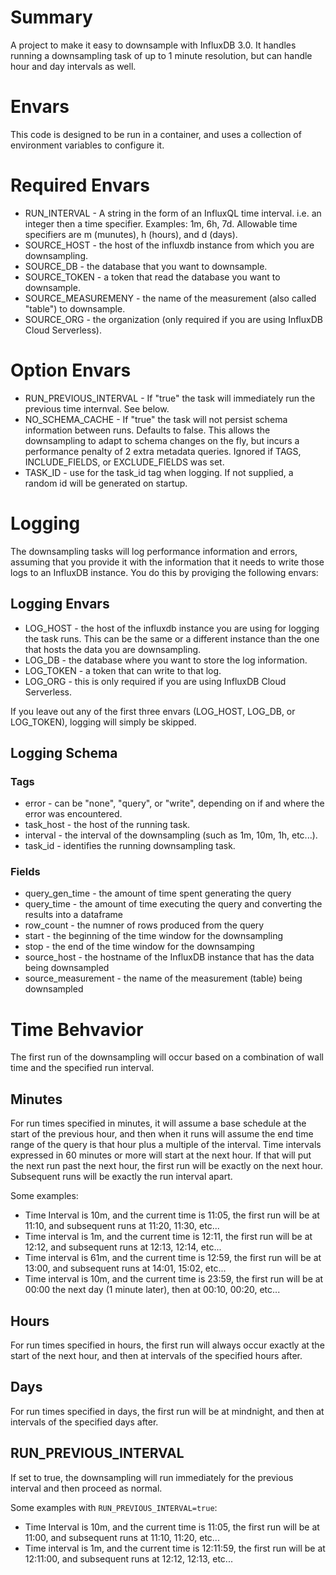 # Summary
A project to make it easy to downsample with InfluxDB 3.0. It handles running a downsampling task of up to 1 minute resolution, but can handle hour and day intervals as well.

# Envars
This code is designed to be run in a container, and uses a collection of environment variables to configure it.

# Required Envars
 * RUN_INTERVAL - A string in the form of an InfluxQL time interval. i.e. an integer then a time specifier. Examples: 1m, 6h, 7d. Allowable time specifiers are m (munutes), h (hours), and d (days).
  * SOURCE_HOST - the host of the influxdb instance from which you are downsampling.
  * SOURCE_DB - the database that you want to downsample.
  * SOURCE_TOKEN - a token that read the database you want to downsample.
  * SOURCE_MEASUREMENY - the name of the measurement (also called "table") to downsample.
  * SOURCE_ORG - the organization (only required if you are using InfluxDB Cloud Serverless).

 # Option Envars
 * RUN_PREVIOUS_INTERVAL - If "true" the task will immediately run the previous time internval. See below.
 * NO_SCHEMA_CACHE - If "true" the task will not persist schema information between runs. Defaults to false. This allows the downsampling to adapt to schema changes on the fly, but incurs a performance penalty of 2 extra metadata queries. Ignored if TAGS, INCLUDE_FIELDS, or EXCLUDE_FIELDS was set. 
 * TASK_ID - use for the task_id tag when logging. If not supplied, a random id will be generated on startup.

# Logging
The downsampling tasks will log performance information and errors, assuming that you provide it with the information that it needs to write those logs to an InfluxDB instance. You do this by proviging the following envars:
 ## Logging Envars
  * LOG_HOST - the host of the influxdb instance you are using for logging the task runs. This can be the same or a different instance than the one that hosts the data you are downsampling.
  * LOG_DB - the database where you want to store the log information.
  * LOG_TOKEN - a token that can write to that log.
  * LOG_ORG - this is only required if you are using InfluxDB Cloud Serverless. 

  If you leave out any of the first three envars (LOG_HOST, LOG_DB, or LOG_TOKEN), logging will simply be skipped.

 ## Logging Schema
 ### Tags
  * error - can be "none", "query", or "write", depending on if and where the error was encountered.
  * task_host - the host of the running task.
  * interval - the interval of the downsampling (such as 1m, 10m, 1h, etc...).
  * task_id - identifies the running downsampling task.
  
 ### Fields
  * query_gen_time - the amount of time spent generating the query
  * query_time - the amount of time executing the query and converting the results into a dataframe
  * row_count - the numner of rows produced from the query
  * start - the beginning of the time window for the downsampling
  * stop - the end of the time window for the downsamping
  * source_host - the hostname of the InfluxDB instance that has the data being downsampled
  * source_measurement - the name of the measurement (table) being downsampled

 # Time Behvavior
 The first run of the downsampling will occur based on a combination of wall time and the specified run interval.

## Minutes
 For run times specified in minutes, it will assume a base schedule at the start of the previous hour, and then when it runs will assume the end time range of the query is that hour plus a multiple of the interval. Time intervals expressed in 60 minutes or more will start at the next hour. If that will put the next run past the next hour, the first run will be exactly on the next hour. Subsequent runs will be exactly the run interval apart.
 
 Some examples:
  * Time Interval is 10m, and the current time is 11:05, the first run will be at 11:10, and subsequent runs at 11:20, 11:30, etc...
  * Time interval is 1m, and the current time is 12:11, the first run will be at 12:12, and subsequent runs at 12:13, 12:14, etc...
  * Time interval is 61m, and the current time is 12:59, the first run will be at 13:00, and subsequent runs at 14:01, 15:02, etc...
  * Time interval is 10m, and the current time is 23:59, the first run will be at 00:00 the next day (1 minute later), then at 00:10, 00:20, etc...

## Hours
  For run times specified in hours, the first run will always occur exactly at the start of the next hour, and then at intervals of the specified hours after.

 ## Days
  For run times specified in days, the first run will be at mindnight, and then at intervals of the specified days after.

 ## RUN_PREVIOUS_INTERVAL
 If set to true, the downsampling will run immediately for the previous interval and then proceed as normal.

 Some examples with ```RUN_PREVIOUS_INTERVAL=true```:
 * Time Interval is 10m, and the current time is 11:05, the first run will be at 11:00, and subsequent runs at 11:10, 11:20, etc...
 * Time interval is 1m, and the current time is 12:11:59, the first run will be at 12:11:00, and subsequent runs at 12:12, 12:13, etc...
